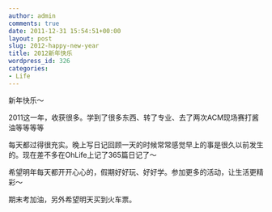 ```yaml
---
author: admin
comments: true
date: 2011-12-31 15:54:51+00:00
layout: post
slug: 2012-happy-new-year
title: 2012新年快乐
wordpress_id: 326
categories:
- Life
---
```


新年快乐～

2011这一年，收获很多。学到了很多东西、转了专业、去了两次ACM现场赛打酱油等等等等

每天都过得很充实。晚上写日记回顾一天的时候常常感觉早上的事是很久以前发生的。现在差不多在OhLife上记了365篇日记了～

希望明年每天都开开心心的，假期好好玩、好好学。参加更多的活动，让生活更精彩～

期末考加油，另外希望明天买到火车票。
